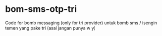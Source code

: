 # bom-sms-otp-tri
Code for bomb messaging (only for tri provider)
untuk bomb sms / isengin temen yang pake tri (asal jangan punya w y)
